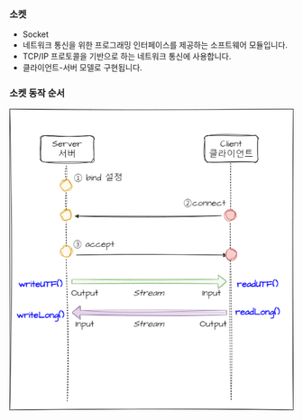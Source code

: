 ### 소켓

  * Socket 
  * 네트워크 통신을 위한 프로그래밍 인터페이스를 제공하는 소프트웨어 모듈입니다. 
  * TCP/IP 프로토콜을 기반으로 하는 네트워크 통신에 사용합니다.
  * 클라이언트-서버 모델로 구현됩니다.

### 소켓 동작 순서

![Alt text](docs/images/socket.png)